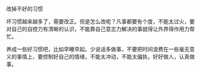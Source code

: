 改掉不好的习惯

坏习惯越来越多了，需要改正。但是怎么改呢？凡事都要有个度，不能太过火，要对自己的自控力有清晰的认识，不能靠自己意志力解决的事就得让外界得作用力帮忙。

养成一些好习惯吧，比如早睡早起。少说话多做事，不要把时间浪费在一些毫无意义的事情上，要控制好自己的情绪，不能太冲动，不能太偏执，好好做人，认真做事。